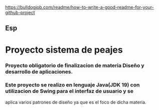 https://bulldogjob.com/readme/how-to-write-a-good-readme-for-your-github-project


## Esp

# Proyecto sistema de peajes

### Proyecto obligatorio de finalizacion de materia Diseño y desarrollo de aplicaciones.

### Este proyecto se realizo en lenguaje Java(JDK 19) con utilizacion de Swing para el interfaz de usuario y se 
aplica varios patrones de diseño ya que es el foco de dicha materia.




